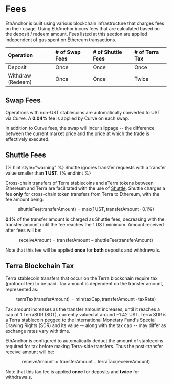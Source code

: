 # Fees

EthAnchor is built using various blockchain infrastructure that charges fees on their usage. Using EthAnchor incurs fees that are calculated based on the deposit / redeem amount. Fees listed at this section are applied independent of gas spent on Ethereum transactions.

| Operation | \# of Swap Fees | \# of Shuttle Fees | \# of Terra Tax |
| :--- | :--- | :--- | :--- |
| Deposit | Once | Once | Once |
| Withdraw \(Redeem\) | Once | Once | Twice |

## Swap Fees

Operations with non-UST stablecoins are automatically converted to UST via Curve. A **0.04%** fee is applied by Curve on each swap.

In addition to Curve fees, the swap will incur slippage -- the difference between the current market price and the price at which the trade is effectively executed.

## Shuttle Fees

{% hint style="warning" %}
Shuttle ignores transfer requests with a transfer value smaller than **1 UST**.
{% endhint %}

Cross-chain transfers of Terra stablecoins and aTerra tokens between Ethereum and Terra are facilitated with the use of [Shuttle](https://github.com/terra-project/shuttle). Shuttle charges a fee **only** for cross-chain token transfers from Terra to Ethereum, with the fee amount being: 

$$
\text{shuttleFee(transferAmount)}=\text{max} (1\,\text{UST},\,\text{transferAmount} \cdot 0.1\% )
$$

**0.1%** of the transfer amount is charged as Shuttle fees, decreasing with the transfer amount until the fee reaches the 1 UST minimum. Amount received after fees will be: 

$$
\text{receiveAmount} = \text{transferAmount}-\text{shuttleFee}(\text{transferAmount})
$$

Note that this fee will be applied **once** for **both** deposits and withdrawals.

## Terra Blockchain Tax

Terra stablecoin transfers that occur on the Terra blockchain require tax \(protocol fee\) to be paid. Tax amount is dependent on the transfer amount, represented as: 

$$
\text{terraTax(transferAmount)} = {\text{min}(\text{taxCap}, \text{transferAmount}\cdot\text{taxRate})}
$$

Tax amount increases as the transfer amount increases, until it reaches a cap of 1 TerraSDR \(SDT\), currently valued at around ~1.42 UST. Terra SDR is a Terra stablecoin pegged to the International Monetary Fund's Special Drawing Rights \(SDR\) and its value -- along with the tax cap -- may differ as exchange rates vary with time.

EthAnchor is configured to automatically deduct the amount of stablecoins required for tax before making Terra-side transfers. Thus the post-transfer receive amount will be: 

$$
\text{receiveAmount} = \text{transferAmount} - \text{terraTax(receiveAmount)}
$$

Note that this tax fee is applied **once** for deposits and **twice** for withdrawals.

